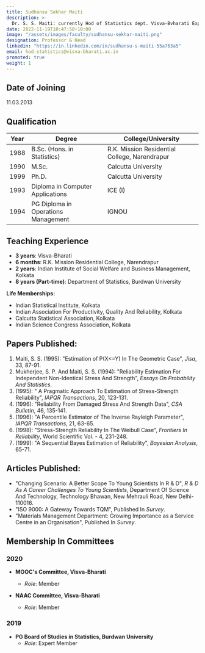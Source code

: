 ```yaml
---
title: Sudhansu Sekhar Maiti
description: >-
  Dr. S. S. Maiti: currently Hod of Statistics dept. Visva-Bvharati Experienced statistician with a Ph.D. from Calcutta University. A prolific author with numerous publications in the field of statistics and reliability. Active member of prestigious organizations. Expertise in teaching and committee participation. Joining since 2013
date: 2022-11-19T10:47:58+10:00
image: "/assets/images/faculty/sudhansu-sekhar-maiti.png"
designation: Professor & Head
linkedin: "https://in.linkedin.com/in/sudhansu-s-maiti-55a763a5"
email: hod.statistics@visva-bharati.ac.in
promoted: true
weight: 1
---
```


## Date of Joining	
11.03.2013

## Qualification

| Year | Degree                                       | College/University                       |
|------|----------------------------------------------|------------------------------------------|
| 1988 | B.Sc. (Hons. in Statistics)                 | R.K. Mission Residential College, Narendrapur |
| 1990 | M.Sc.                                        | Calcutta University                       |
| 1999 | Ph.D.                                        | Calcutta University                       |
| 1993 | Diploma in Computer Applications             | ICE (I)                                  |
| 1994 | PG Diploma in Operations Management          | IGNOU                                    |


## Teaching Experience

- **3 years**: Visva-Bharati
- **6 months**: R.K. Mission Residential College, Narendrapur
- **2 years**: Indian Institute of Social Welfare and Business Management, Kolkata
- **8 years (Part-time)**: Department of Statistics, Burdwan University


**Life Memberships:**
- Indian Statistical Institute, Kolkata
- Indian Association For Productivity, Quality And Reliability, Kolkata
- Calcutta Statistical Association, Kolkata
- Indian Science Congress Association, Kolkata

## Papers Published:
1. Maiti, S. S. (1995): "Estimation of P(X<=Y) In The Geometric Case", *Jisa*, 33, 87-91.
2. Mukherjee, S. P. And Maiti, S. S. (1994): "Reliability Estimation For Independent Non-Identical Stress And Strength", *Essays On Probability And Statistics*.
3. (1995): " A Pragmatic Approach To Estimation of Stress-Strength Reliability", *IAPQR Transactions*, 20, 123-131.
4. (1996): "Reliability From Damaged Stress And Strength Data", *CSA Bulletin*, 46, 135-141.
5. (1996): "A Percentile Estimator of The Inverse Rayleigh Parameter", *IAPQR Transactions*, 21, 63-65.
6. (1998): "Stress-Strength Reliability In The Weibull Case", *Frontiers In Reliability*, World Scientific Vol. - 4, 231-248.
7. (1999): "A Sequential Bayes Estimation of Reliability", *Bayesian Analysis*, 65-71.

## Articles Published:
- "Changing Scenario: A Better Scope To Young Scientists In R & D", *R & D As A Career Challenges To Young Scientists*, Department Of Science And Technology, Technology Bhawan, New Mehrauli Road, New Delhi- 110016.
- "ISO 9000: A Gateway Towards TQM", Published In *Survey*.
- "Materials Management Department: Growing Importance as a Service Centre in an Organisation", Published In *Survey*.


## Membership In Committees

### 2020

- **MOOC's Committee, Visva-Bharati**
  - *Role*: Member

- **NAAC Committee, Visva-Bharati**
  - *Role*: Member

### 2019

- **PG Board of Studies in Statistics, Burdwan University**
  - *Role*: Expert Member
